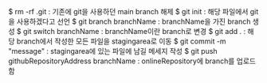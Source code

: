 $ rm -rf .git                                   : 기존에 git을 사용하던 main branch 해제
$ git init                                      : 해당 파일에서 git을 사용하겠다고 선언
$ git branch branchName                         : branchName을 가진 branch 생성
$ git switch branchName                         : branchName이란 branch로 변경
$ git add .                                     : 해당 branch에서 작성한 모든 파일을 stagingarea로 이동
$ git commit -m "message"                       : stagingarea에 있는 파일에 남길 메세지 작성
$ git push  githubRepositoryAddress  branchName : onlineRepository에 branch를 업로드함
